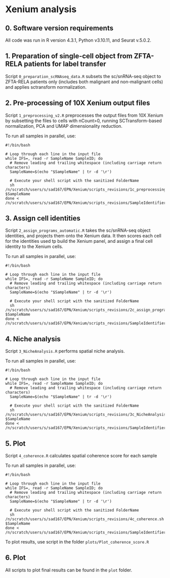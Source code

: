 # Xenium analysis


## 0. Software version requirements 

All code was run in R version 4.3.1, Python v3.10.11, and Seurat v.5.0.2. 


## 1. Preparation of single-cell object from ZFTA-RELA patients for label transfer
Script `0_preparation_scRNAseq_data.R` subsets the sc/snRNA-seq object to ZFTA-RELA patients only (includes both malignant and non-malignant cells) and applies sctransform normalization.

## 2. Pre-processing of 10X Xenium output files
Script `1_preprocessing_v2.R` preprocesses the output files from 10X Xenium by subsetting the files to cells with nCount>0, running SCTransform-based normalization, PCA and UMAP dimensionality reduction.

To run all samples in parallel, use:

```
#!/bin/bash

# Loop through each line in the input file
while IFS=, read -r SampleName SampleID; do
  # Remove leading and trailing whitespace (including carriage return characters)
  SampleName=$(echo "$SampleName" | tr -d '\r')

  # Execute your shell script with the sanitized FolderName
  sh /n/scratch/users/s/sad167/EPN/Xenium/scripts_revisions/1c_preprocessing_v2.sh $SampleName
done < /n/scratch/users/s/sad167/EPN/Xenium/scripts_revisions/SampleIdentifier.csv
```



## 3. Assign cell identities
Script `2_assign_programs_automatic.R` takes the sc/snRNA-seq object identities, and projects them onto the Xenium data. It then scores each cell for the identities used tp build the Xenium panel, and assign a final cell identity to the Xenium cells.

To run all samples in parallel, use:

```
#!/bin/bash

# Loop through each line in the input file
while IFS=, read -r SampleName SampleID; do
  # Remove leading and trailing whitespace (including carriage return characters)
  SampleName=$(echo "$SampleName" | tr -d '\r')

  # Execute your shell script with the sanitized FolderName
  sh /n/scratch/users/s/sad167/EPN/Xenium/scripts_revisions/2c_assign_programs_automatic.sh $SampleName
done < /n/scratch/users/s/sad167/EPN/Xenium/scripts_revisions/SampleIdentifier.csv
```

## 4. Niche analysis
Script `3_NicheAnalysis.R` performs spatial niche analysis.


To run all samples in parallel, use:

```
#!/bin/bash

# Loop through each line in the input file
while IFS=, read -r SampleName SampleID; do
  # Remove leading and trailing whitespace (including carriage return characters)
  SampleName=$(echo "$SampleName" | tr -d '\r')

  # Execute your shell script with the sanitized FolderName
  sh /n/scratch/users/s/sad167/EPN/Xenium/scripts_revisions/3c_NicheAnalysis.sh $SampleName
done < /n/scratch/users/s/sad167/EPN/Xenium/scripts_revisions/SampleIdentifier.csv
```

## 5. Plot
Script `4_coherence.R` calculates spatial coherence score for each sample

To run all samples in parallel, use:

```
#!/bin/bash

# Loop through each line in the input file
while IFS=, read -r SampleName SampleID; do
  # Remove leading and trailing whitespace (including carriage return characters)
  SampleName=$(echo "$SampleName" | tr -d '\r')

  # Execute your shell script with the sanitized FolderName
  sh /n/scratch/users/s/sad167/EPN/Xenium/scripts_revisions/4c_coherence.sh $SampleName
done < /n/scratch/users/s/sad167/EPN/Xenium/scripts_revisions/SampleIdentifier.csv
```

To plot results, use script in the folder `plots/Plot_coherence_score.R`


## 6. Plot
All scripts to plot final results can be found in the `plot` folder.

